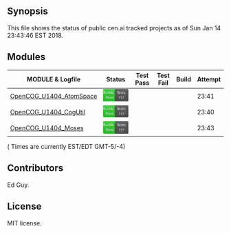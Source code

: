 
## Synopsis

This file shows the status of public cen.ai tracked projects as of Sun Jan 14 23:43:46 EST 2018.

## Modules 

| MODULE & Logfile | Status | Test Pass | Test Fail| Build | Attempt|
| --- | --- | --- | --- | ---  | --- |
| [OpenCOG_U1404_AtomSpace](jobs/OpenCOG_U1404_AtomSpace.log) | ![Status](/images/BUILDPASS.svg) |  |  |  | 23:41  | 23:41 |
| [OpenCOG_U1404_CogUtil](jobs/OpenCOG_U1404_CogUtil.log) | ![Status](/images/BUILDPASS.svg) |  |  |  | 23:40  | 23:40 |
| [OpenCOG_U1404_Moses](jobs/OpenCOG_U1404_Moses.log) | ![Status](/images/BUILDPASS.svg) |  |  |  | 23:43  | 23:43 |
( Times are currently EST/EDT GMT-5/-4) 

## Contributors

Ed Guy.

## License

MIT license. 

